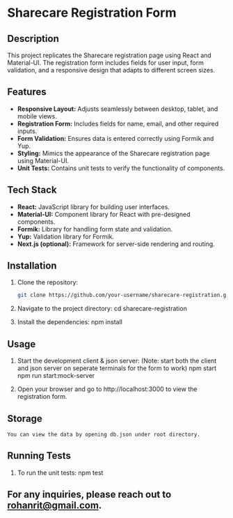 # Sharecare Registration Form

## Description

This project replicates the Sharecare registration page using React and Material-UI. The registration form includes fields for user input, form validation, and a responsive design that adapts to different screen sizes.

## Features

- **Responsive Layout:** Adjusts seamlessly between desktop, tablet, and mobile views.
- **Registration Form:** Includes fields for name, email, and other required inputs.
- **Form Validation:** Ensures data is entered correctly using Formik and Yup.
- **Styling:** Mimics the appearance of the Sharecare registration page using Material-UI.
- **Unit Tests:** Contains unit tests to verify the functionality of components.

## Tech Stack

- **React:** JavaScript library for building user interfaces.
- **Material-UI:** Component library for React with pre-designed components.
- **Formik:** Library for handling form state and validation.
- **Yup:** Validation library for Formik.
- **Next.js (optional):** Framework for server-side rendering and routing.

## Installation

1. Clone the repository:

   ```bash
   git clone https://github.com/your-username/sharecare-registration.git

   ```

2. Navigate to the project directory:
   cd sharecare-registration

3. Install the dependencies:
   npm install

## Usage

1.  Start the development client & json server: (Note: start both the client and json server on seperate terminals for the form to work)
    npm start
    npm run start:mock-server

2.  Open your browser and go to http://localhost:3000 to view the registration form.

## Storage

    You can view the data by opening db.json under root directory.

## Running Tests

1. To run the unit tests:
   npm test

## For any inquiries, please reach out to rohanrit@gmail.com.

